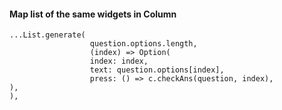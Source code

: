 #### Map list of the same widgets in Column
```
...List.generate(
                  question.options.length,
                  (index) => Option(
                  index: index,
                  text: question.options[index],
                  press: () => c.checkAns(question, index),
),
),
```
